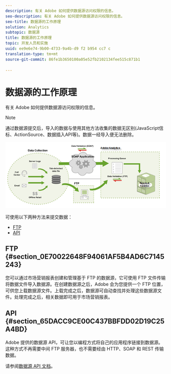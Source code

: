 ```yaml
---
description: 有关 Adobe 如何提供数据源访问权限的信息。
seo-description: 有关 Adobe 如何提供数据源访问权限的信息。
seo-title: 数据源的工作原理
solution: Analytics
subtopic: 数据源
title: 数据源的工作原理
topic: 开发人员和实施
uuid: ee9e6e74-9b00-4733-9a4b-d9 f2 b954 cc7 c
translation-type: tm+mt
source-git-commit: 86fe1b3650100a05e52fb2102134fee515c871b1

---
```



# 数据源的工作原理

有关 Adobe 如何提供数据源访问权限的信息。

>[!NOTE]
>
>通过数据源提交后，导入的数据与使用其他方法收集的数据无区别(JavaScript信标、ActionSource、数据插入API等)。数据一经导入便无法删除。

![](assets/data_sources_overview.png)

可使用以下两种方法来提交数据：

* [FTP](../../import/c-data-sources/datasrc-how-data-sources-works.md#section_0E70022648F94061AF5B4AD6C7145243)
* [API](../../import/c-data-sources/datasrc-how-data-sources-works.md#section_65DACC9CE00C437BBFDD02D19C25A4BD)

## FTP {#section_0E70022648F94061AF5B4AD6C7145243}

您可以通过市场营销报表创建和管理基于 FTP 的数据源，它可使用 FTP 文件传输将数据文件导入数据源。在创建数据源之后，Adobe 会为您提供一个 FTP 位置，可供您上载数据源文件。上载完成之后，数据源可自动查找并处理这些数据源文件。处理完成之后，相关数据即可用于市场营销报表。

## API {#section_65DACC9CE00C437BBFDD02D19C25A4BD}

Adobe 提供的数据源 API，可让您以编程方式将自己的应用程序链接到数据源。这种方式不再需要中间 FTP 服务器，也不需要经由 HTTP、SOAP 和 REST 传输数据。

请参阅[数据源 API 文档](https://marketing.adobe.com/developer/documentation/data-sources/c-data-sources-api)。

